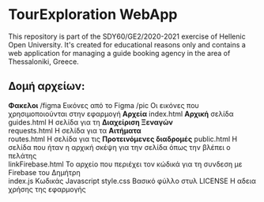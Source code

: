 # TourExploration WebApp

This repository is part of the SDY60/GE2/2020-2021 exercise of Hellenic Open University. It's created for educational reasons only and contains a web application for managing a guide booking agency in the area of Thessaloniki, Greece.

## Δομή αρχείων:
**Φακελοι**
/figma              Εικόνες από το Figma
/pic                Οι εικόνες που χρησιμοποιούνται στην εφαρμογή
**Αρχεία**
index.html          **Αρχική** σελίδα   
guides.html         Η σελίδα για τη **Διαχείριση Ξεναγών**  
requests.html       Η σελίδα για τα **Αιτήματα**  
routes.html         Η σελίδα για τις **Προτεινόμενες διαδρομές** 
public.html         Η σελίδα που ήταν η αρχική σκέψη για την σελίδα όπως την βλέπει ο πελάτης  
linkFirebase.html   Το αρχείο που περιέχει τον κώδικά για τη συνδεση με Firebase του Δημήτρη  
index.js            Κωδικάς Javascript
style.css           Βασικό φύλλο στυλ
LICENSE             Η αδεια χρήσης της εφαρμογής

